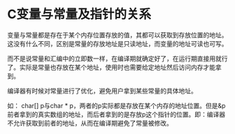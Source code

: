 # C变量与常量及指针的关系
变量与常量都是存在于某个内存位置存放的值，其都可以获取到存放位置的地址。这没有什么不同，区别是常量的存放地址是只读地址，而变量的地址可读也可写。

而不是说常量和汇编中的立即数一样，在编译期就确定好了，在运行期直接用就行了。实际是常量也存放在某个地址，使用时也需要给定地址然后访问内存才能拿到。

编译器有时候对常量进行了优化，避免用户拿到某些常量的具体地址。

如： char[] p与char * p，两者的p实际都是存放在某个内存的地址位置。但是&p前者拿到的真实数组的地址，而后者拿到的是存放p这个指针的位置。即：编译器不允许获取到前者的地址，从而在编译期避免了常量被修改。

